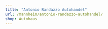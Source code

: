 ```yaml
---
title: "Antonio Randazzo Autohandel"
url: /mannheim/antonio-randazzo-autohandel/
shop: Autohaus
---
```

